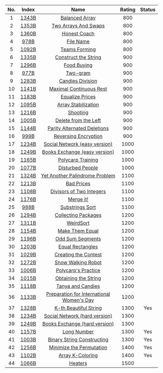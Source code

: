 No.|Index|Name|Rating|Status
:-:|:-:|:-:|:-:|:-:
1|[1343B](http://codeforces.com/problemset/problem/1343/B)|[Balanced Array](http://codeforces.com/problemset/problem/1343/B)|800|
2|[1353B](http://codeforces.com/problemset/problem/1353/B)|[Two Arrays And Swaps](http://codeforces.com/problemset/problem/1353/B)|800|
3|[1360B](http://codeforces.com/problemset/problem/1360/B)|[Honest Coach](http://codeforces.com/problemset/problem/1360/B)|800|
4|[978B](http://codeforces.com/problemset/problem/978/B)|[File Name](http://codeforces.com/problemset/problem/978/B)|800|
5|[1092B](http://codeforces.com/problemset/problem/1092/B)|[Teams Forming](http://codeforces.com/problemset/problem/1092/B)|800|
6|[1335B](http://codeforces.com/problemset/problem/1335/B)|[Construct the String](http://codeforces.com/problemset/problem/1335/B)|900|
7|[1296B](http://codeforces.com/problemset/problem/1296/B)|[Food Buying](http://codeforces.com/problemset/problem/1296/B)|900|
8|[977B](http://codeforces.com/problemset/problem/977/B)|[Two-gram](http://codeforces.com/problemset/problem/977/B)|900|
9|[1283B](http://codeforces.com/problemset/problem/1283/B)|[Candies Division](http://codeforces.com/problemset/problem/1283/B)|900|
10|[1141B](http://codeforces.com/problemset/problem/1141/B)|[Maximal Continuous Rest](http://codeforces.com/problemset/problem/1141/B)|900|
11|[1183B](http://codeforces.com/problemset/problem/1183/B)|[Equalize Prices](http://codeforces.com/problemset/problem/1183/B)|900|
12|[1095B](http://codeforces.com/problemset/problem/1095/B)|[Array Stabilization](http://codeforces.com/problemset/problem/1095/B)|900|
13|[1216B](http://codeforces.com/problemset/problem/1216/B)|[Shooting](http://codeforces.com/problemset/problem/1216/B)|900|
14|[1005B](http://codeforces.com/problemset/problem/1005/B)|[Delete from the Left](http://codeforces.com/problemset/problem/1005/B)|900|
15|[1144B](http://codeforces.com/problemset/problem/1144/B)|[Parity Alternated Deletions](http://codeforces.com/problemset/problem/1144/B)|900|
16|[999B](http://codeforces.com/problemset/problem/999/B)|[Reversing Encryption](http://codeforces.com/problemset/problem/999/B)|900|
17|[1234B](http://codeforces.com/problemset/problem/1234/B1)|[Social Network (easy version)](http://codeforces.com/problemset/problem/1234/B1)|1000|
18|[1249B](http://codeforces.com/problemset/problem/1249/B1)|[Books Exchange (easy version)](http://codeforces.com/problemset/problem/1249/B1)|1000|
19|[1165B](http://codeforces.com/problemset/problem/1165/B)|[Polycarp Training](http://codeforces.com/problemset/problem/1165/B)|1000|
20|[1077B](http://codeforces.com/problemset/problem/1077/B)|[Disturbed People](http://codeforces.com/problemset/problem/1077/B)|1000|
21|[1324B](http://codeforces.com/problemset/problem/1324/B)|[Yet Another Palindrome Problem](http://codeforces.com/problemset/problem/1324/B)|1100|
22|[1213B](http://codeforces.com/problemset/problem/1213/B)|[Bad Prices](http://codeforces.com/problemset/problem/1213/B)|1100|
23|[1108B](http://codeforces.com/problemset/problem/1108/B)|[Divisors of Two Integers](http://codeforces.com/problemset/problem/1108/B)|1100|
24|[1176B](http://codeforces.com/problemset/problem/1176/B)|[Merge it!](http://codeforces.com/problemset/problem/1176/B)|1100|
25|[988B](http://codeforces.com/problemset/problem/988/B)|[Substrings Sort](http://codeforces.com/problemset/problem/988/B)|1100|
26|[1294B](http://codeforces.com/problemset/problem/1294/B)|[Collecting Packages](http://codeforces.com/problemset/problem/1294/B)|1200|
27|[1311B](http://codeforces.com/problemset/problem/1311/B)|[WeirdSort](http://codeforces.com/problemset/problem/1311/B)|1200|
28|[1154B](http://codeforces.com/problemset/problem/1154/B)|[Make Them Equal](http://codeforces.com/problemset/problem/1154/B)|1200|
29|[1196B](http://codeforces.com/problemset/problem/1196/B)|[Odd Sum Segments](http://codeforces.com/problemset/problem/1196/B)|1200|
30|[1203B](http://codeforces.com/problemset/problem/1203/B)|[Equal Rectangles](http://codeforces.com/problemset/problem/1203/B)|1200|
31|[1029B](http://codeforces.com/problemset/problem/1029/B)|[Creating the Contest](http://codeforces.com/problemset/problem/1029/B)|1200|
32|[1272B](http://codeforces.com/problemset/problem/1272/B)|[Snow Walking Robot](http://codeforces.com/problemset/problem/1272/B)|1200|
33|[1006B](http://codeforces.com/problemset/problem/1006/B)|[Polycarp's Practice](http://codeforces.com/problemset/problem/1006/B)|1200|
34|[1015B](http://codeforces.com/problemset/problem/1015/B)|[Obtaining the String](http://codeforces.com/problemset/problem/1015/B)|1200|
35|[1118B](http://codeforces.com/problemset/problem/1118/B)|[Tanya and Candies](http://codeforces.com/problemset/problem/1118/B)|1200|
36|[1133B](http://codeforces.com/problemset/problem/1133/B)|[Preparation for International Women's Day](http://codeforces.com/problemset/problem/1133/B)|1200|
37|[1328B](http://codeforces.com/problemset/problem/1328/B)|[K-th Beautiful String](http://codeforces.com/problemset/problem/1328/B)|1300|Yes
38|[1234B](http://codeforces.com/problemset/problem/1234/B2)|[Social Network (hard version)](http://codeforces.com/problemset/problem/1234/B2)|1300|
39|[1249B](http://codeforces.com/problemset/problem/1249/B2)|[Books Exchange (hard version)](http://codeforces.com/problemset/problem/1249/B2)|1300|
40|[1157B](http://codeforces.com/problemset/problem/1157/B)|[Long Number](http://codeforces.com/problemset/problem/1157/B)|1300|Yes
41|[1003B](http://codeforces.com/problemset/problem/1003/B)|[Binary String Constructing](http://codeforces.com/problemset/problem/1003/B)|1300|Yes
42|[1256B](http://codeforces.com/problemset/problem/1256/B)|[Minimize the Permutation](http://codeforces.com/problemset/problem/1256/B)|1400|Yes
43|[1102B](http://codeforces.com/problemset/problem/1102/B)|[Array K-Coloring](http://codeforces.com/problemset/problem/1102/B)|1400|Yes
44|[1066B](http://codeforces.com/problemset/problem/1066/B)|[Heaters](http://codeforces.com/problemset/problem/1066/B)|1500|
